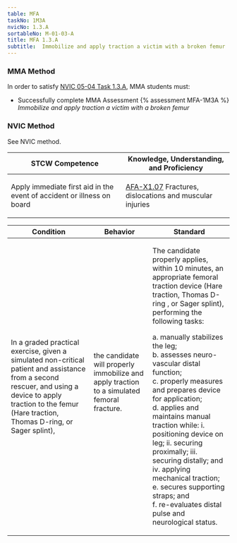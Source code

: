 ```yaml
---
table: MFA
taskNo: 1M3A
nvicNo: 1.3.A 
sortableNo: M-01-03-A
title: MFA 1.3.A 
subtitle:  Immobilize and apply traction a victim with a broken femur
---
```



### MMA Method

In order to satisfy  [NVIC 05-04  Task  1.3.A]({{site.baseurl}}/assets/images/nvic-05-04.pdf), MMA students must:

* Successfully complete MMA Assessment {% assessment MFA-1M3A %} *Immobilize and apply traction a victim with a broken femur*


### NVIC Method

<a onclick="togglevisibility('nvic_methods')" >See NVIC method.</a>

<div id='nvic_methods' class='hide'>

<table>
<thead>
<tr>
<th class='forty'> STCW Competence </th>
<th class='sixty'> Knowledge, Understanding, and Proficiency </th>
</tr>
</thead>




<tbody>
<tr><td markdown='1'>

Apply immediate first aid in the event of accident or illness on board

</td><td markdown='1'>

[AFA-X1.07]({{site.baseurl}}/tables/641.html#AFA-X1.07) Fractures, dislocations and muscular injuries

</td></tr>


</tbody>
</table>


<table>
<thead>
<tr><th class='twenty'>  Condition </th><th class='twenty'> Behavior </th><th  class='sixty'>Standard </th></tr>
</thead>
<tbody >



<tr><td markdown='1'>

In a graded practical exercise, given a simulated non-critical patient and assistance from a second rescuer, and using a device to apply traction to the femur (Hare traction, Thomas D-ring, or Sager splint),

</td><td markdown='1'>

the candidate will properly immobilize and apply traction to a simulated femoral fracture.

<br>

<div class="tooltip">
<span class="tooltiptext">
</span>
</div>


</td><td markdown='1'>

The candidate properly applies, within 10 minutes, an appropriate femoral traction device (Hare traction, Thomas D-ring , or Sager splint), performing the following tasks:

a. manually stabilizes the leg;  
b. assesses neuro-vascular distal function;  
c. properly measures and prepares device for application;  
d. applies and maintains manual traction while:
        i. positioning device on leg;
        ii. securing proximally;
        iii. securing distally; and
        iv. applying mechanical traction;  
e. secures supporting straps; and  
f. re-evaluates distal pulse and neurological status.

</td></tr>
</tbody>
</table>
</div>
